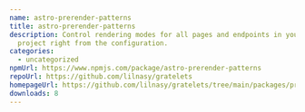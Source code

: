 ```yaml
---
name: astro-prerender-patterns
title: astro-prerender-patterns
description: Control rendering modes for all pages and endpoints in your Astro
  project right from the configuration.
categories:
  - uncategorized
npmUrl: https://www.npmjs.com/package/astro-prerender-patterns
repoUrl: https://github.com/lilnasy/gratelets
homepageUrl: https://github.com/lilnasy/gratelets/tree/main/packages/prerender-patterns
downloads: 8
---
```

